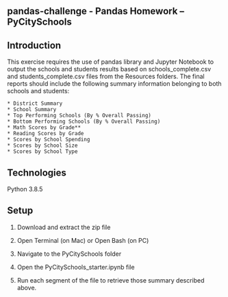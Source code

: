 ## pandas-challenge - Pandas Homework – PyCitySchools

## Introduction

This exercise requires the use of pandas library and Jupyter Notebook to output the schools and students results based on schools_complete.csv and students_complete.csv files from the Resources folders. The final reports should include the following summary information belonging to both schools and students:

	* District Summary
	* School Summary
	* Top Performing Schools (By % Overall Passing)
	* Bottom Performing Schools (By % Overall Passing)
	* Math Scores by Grade**
	* Reading Scores by Grade
	* Scores by School Spending
	* Scores by School Size
	* Scores by School Type
 

## Technologies
 
Python 3.8.5
 
## Setup 

1. Download and extract the zip file

2. Open Terminal (on Mac) or Open Bash (on PC)

3. Navigate to the PyCitySchools folder

4. Open the PyCitySchools_starter.ipynb file

5. Run each segment of the file to retrieve those summary described above.